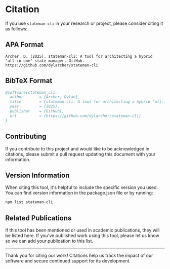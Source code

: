 # Citation

If you use `stateman-cli` in your research or project, please consider citing it as follows:

## APA Format

```plaintext
Archer, D. (2025). stateman-cli: A tool for architecting a hybrid "all-in-one" state manager. GitHub. https://github.com/dylarcher/stateman-cli
```

## BibTeX Format

```bibtex
@software{stateman_cli,
  author       = {Archer, Dylan},
  title        = {stateman-cli: A tool for architecting a hybrid "all-in-one" state manager},
  year         = {2025},
  publisher    = {GitHub},
  url          = {https://github.com/dylarcher/stateman-cli}
}
```

## Contributing

If you contribute to this project and would like to be acknowledged in citations, please submit a pull request updating this document with your information.

## Version Information

When citing this tool, it's helpful to include the specific version you used. You can find version information in the package.json file or by running:

```bash
npm list stateman-cli
```

## Related Publications

If this tool has been mentioned or used in academic publications, they will be listed here. If you've published work using this tool, please let us know so we can add your publication to this list.

---

Thank you for citing our work! Citations help us track the impact of our software and secure continued support for its development.
